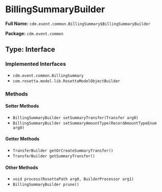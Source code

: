 # BillingSummaryBuilder

**Full Name:** `cdm.event.common.BillingSummary$BillingSummaryBuilder`

**Package:** `cdm.event.common`

## Type: Interface

### Implemented Interfaces

- `cdm.event.common.BillingSummary`
- `com.rosetta.model.lib.RosettaModelObjectBuilder`

### Methods

#### Setter Methods

- `BillingSummaryBuilder setSummaryTransfer(Transfer arg0)`
- `BillingSummaryBuilder setSummaryAmountType(RecordAmountTypeEnum arg0)`

#### Getter Methods

- `TransferBuilder getOrCreateSummaryTransfer()`
- `TransferBuilder getSummaryTransfer()`

#### Other Methods

- `void process(RosettaPath arg0, BuilderProcessor arg1)`
- `BillingSummaryBuilder prune()`

